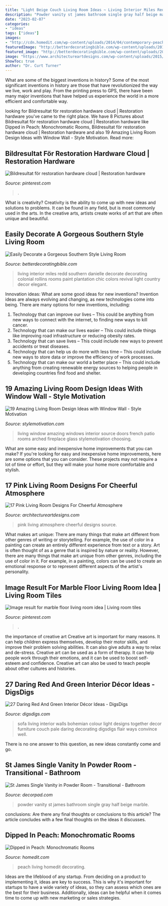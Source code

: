 ```yaml
---
title: "Light Beige Couch Living Room Ideas ~ Living Interior Miles Redd Southern Danielle Decorate Decorating Colonial Rollins Rooms Paint Plantation Chic Colors Revival Light Country Decor Elegant"
description: "Powder vanity st james bathroom single gray half beige marble"
date: "2023-02-07"
categories:
- "ideas"
tags: ["ideas"]
images:
- "http://cdn.homedit.com/wp-content/uploads/2014/04/contemporary-peachy-living-room.jpg"
featuredImage: "http://betterdecoratingbible.com/wp-content/uploads/2011/10/how-to-decorate-southern-style-living-room-high-ceilings-plantation-home-brown-blue-interior-better-decorating-bible-blog.jpg"
featured_image: "http://betterdecoratingbible.com/wp-content/uploads/2011/10/how-to-decorate-southern-style-living-room-high-ceilings-plantation-home-brown-blue-interior-better-decorating-bible-blog.jpg"
image: "https://www.architectureartdesigns.com/wp-content/uploads/2015/12/11-14-630x473.jpg"
ShowToc: true
author: "Dr. Curt Turner"
---
```



What are some of the biggest inventions in history?
Some of the most significant inventions in history are those that have revolutionized the way we live, work and play. From the printing press to GPS, there have been many major inventions that have helped us experience the world in a more efficient and comfortable way.

	

		
looking for Bildresultat för restoration hardware cloud | Restoration hardware you've came to the right place. We have 8 Pictures about Bildresultat för restoration hardware cloud | Restoration hardware like Dipped in Peach: Monochromatic Rooms, Bildresultat för restoration hardware cloud | Restoration hardware and also 19 Amazing Living Room Design Ideas with Window Wall - Style Motivation. Read more:
		
    
## Bildresultat För Restoration Hardware Cloud | Restoration Hardware

<img loading=lazy src="https://i.pinimg.com/736x/b9/f0/df/b9f0dfb2c0295749399e881d662d0801.jpg" onerror="this.onerror=null;this.src='https://tse2.mm.bing.net/th?id=OIP.VSF60Cbe08Z7UfjAslGEWgHaD4&amp;pid=15.1';" alt="Bildresultat för restoration hardware cloud | Restoration hardware">

_Source: pinterest.com_

>. 

	

What is creativity?
Creativity is the ability to come up with new ideas and solutions to problems. It can be found in any field, but is most commonly used in the arts. In the creative arts, artists create works of art that are often unique and beautiful.

    
## Easily Decorate A Gorgeous Southern Style Living Room

<img loading=lazy src="http://betterdecoratingbible.com/wp-content/uploads/2011/10/how-to-decorate-southern-style-living-room-high-ceilings-plantation-home-brown-blue-interior-better-decorating-bible-blog.jpg" onerror="this.onerror=null;this.src='https://tse2.mm.bing.net/th?id=OIP.g7v1z5b7bJJVAJb0TLnkTQHaFj&amp;pid=15.1';" alt="Easily Decorate a Gorgeous Southern Style Living Room">

_Source: betterdecoratingbible.com_

>living interior miles redd southern danielle decorate decorating colonial rollins rooms paint plantation chic colors revival light country decor elegant. 

	

Innovation ideas: What are some good ideas for new inventions?
Invention ideas are always evolving and changing, as new technologies come into being. There are many options for new inventions, including: 
1) Technology that can improve our lives – This could be anything from new ways to connect with the internet, to finding new ways to kill cancer. 
2) Technology that can make our lives easier – This could include things like improving road infrastructure or reducing obesity rates. 
3) Technology that can save lives – This could include new ways to prevent accidents or treat diseases. 
4) Technology that can help us do more with less time – This could include new ways to store data or improve the efficiency of work processes. 
5) Technology that can make our world a better place – This could include anything from creating renewable energy sources to helping people in developing countries find food and shelter.

    
## 19 Amazing Living Room Design Ideas With Window Wall - Style Motivation

<img loading=lazy src="http://www.stylemotivation.com/wp-content/uploads/2013/11/21-Amazing-Living-Room-Design-Ideas-with-Window-Wall-19-620x412.jpg" onerror="this.onerror=null;this.src='https://tse1.mm.bing.net/th?id=OIP.5ZA5AIZDh2RzF1T-DkaqggHaE6&amp;pid=15.1';" alt="19 Amazing Living Room Design Ideas with Window Wall - Style Motivation">

_Source: stylemotivation.com_

>living window amazing windows interior source doors french patio rooms arched fireplace glass stylemotivation choosing. 

	

What are some easy and inexpensive home improvements that you can make?
If you're looking for easy and inexpensive home improvements, here are some options that you can consider. These projects may not require a lot of time or effort, but they will make your home more comfortable and stylish.

    
## 17 Pink Living Room Designs For Cheerful Atmosphere

<img loading=lazy src="https://www.architectureartdesigns.com/wp-content/uploads/2015/12/11-14-630x473.jpg" onerror="this.onerror=null;this.src='https://tse3.mm.bing.net/th?id=OIP.OLYfvsygK2_z5exEKDY4PAHaFj&amp;pid=15.1';" alt="17 Pink Living Room Designs For Cheerful Atmosphere">

_Source: architectureartdesigns.com_

>pink living atmosphere cheerful designs source. 

	

What makes art unique: There are many things that make art different from other genres of writing or storytelling. For example, the use of color in a painting can create an entirely different experience from text or a story.
Art is often thought of as a genre that is inspired by nature or reality. However, there are many things that make art unique from other genres, including the use of color in it. For example, in a painting, colors can be used to create an emotional response or to represent different aspects of the artist's personality.

    
## Image Result For Marble Floor Living Room Idea | Living Room Tiles

<img loading=lazy src="https://i.pinimg.com/736x/7f/72/f8/7f72f89c03499def52b30d36765a423d.jpg" onerror="this.onerror=null;this.src='https://tse2.mm.bing.net/th?id=OIP.Ec7_BVPEThAEBrZm6s8GSgHaHa&amp;pid=15.1';" alt="Image result for marble floor living room idea | Living room tiles">

_Source: pinterest.com_

>. 

	

the importance of creative art
Creative art is important for many reasons. It can help children express themselves, develop their motor skills, and improve their problem solving abilities. It can also give adults a way to relax and de-stress.
Creative art can be used as a form of therapy. It can help people work through their emotions, and it can be used to boost self-esteem and confidence. Creative art can also be used to teach people about other cultures and histories.

    
## 27 Daring Red And Green Interior Décor Ideas - DigsDigs

<img loading=lazy src="https://www.digsdigs.com/photos/2016/07/14-Light-green-walls-and-a-red-vintage-sofa.jpg" onerror="this.onerror=null;this.src='https://tse4.mm.bing.net/th?id=OIP.Jn-OFv2VDLf5YWmxz6sENwHaLH&amp;pid=15.1';" alt="27 Daring Red And Green Interior Décor Ideas - DigsDigs">

_Source: digsdigs.com_

>sofa living interior walls bohemian colour light designs together decor furniture couch pale daring decorating digsdigs flair ways convince well. 

	

There is no one answer to this question, as new ideas constantly come and go.

    
## St James Single Vanity In Powder Room - Transitional - Bathroom

<img loading=lazy src="https://cdn.decorpad.com/photos/2015/10/31/st-james-single-vanity-gray-powder-room-washstand.jpg" onerror="this.onerror=null;this.src='https://tse4.mm.bing.net/th?id=OIP.MIw496gdsCngnrWzu4CU3wHaK2&amp;pid=15.1';" alt="St James Single Vanity in Powder Room - Transitional - Bathroom">

_Source: decorpad.com_

>powder vanity st james bathroom single gray half beige marble. 

	

conclusions: Are there any final thoughts or conclusions to this article?
The article concludes with a few final thoughts on the ideas it discusses.

    
## Dipped In Peach: Monochromatic Rooms

<img loading=lazy src="http://cdn.homedit.com/wp-content/uploads/2014/04/contemporary-peachy-living-room.jpg" onerror="this.onerror=null;this.src='https://tse1.mm.bing.net/th?id=OIP.kTLb_ay0x5ipxPiqt5BU3gHaLH&amp;pid=15.1';" alt="Dipped in Peach: Monochromatic Rooms">

_Source: homedit.com_

>peach living homedit decorating. 

	

Ideas are the lifeblood of any startup. From deciding on a product to implementing it, ideas are key to success. This is why it's important for startups to have a wide variety of ideas, so they can assess which ones are the best for their business. Additionally, ideas can be helpful when it comes time to come up with new marketing or sales strategies.

